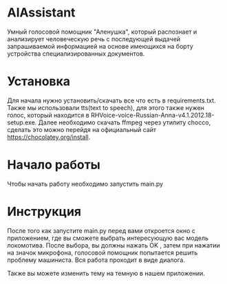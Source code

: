 # AIAssistant

Умный голосовой помощник "Аленушка", который распознает и анализирует человеческую речь с последующей выдачей запрашиваемой информацией на основе имеющихся на борту устройства специализированных документов. 

# Установка

Для начала нужно установить/скачать все что есть в requirements.txt. Также мы использовали tts(text to speech), для этого также нужен голос, который находится в RHVoice-voice-Russian-Anna-v4.1.2012.18-setup.exe. Далее необходимо скачать ffmpeg через утилиту chocco, сделать это можно перейдя на официальный сайт https://chocolatey.org/install. 

# Начало работы

Чтобы начать работу необходимо запустить main.py


# Инструкция

После того как запустите main.py перед вами откроется окно с приложением, где вы сможете выбрать интересующую вас модель локомотива. После выбора, вы должны нажать OK , затем при нажатии на значок микрофона, голосовой помощник попытается решить проблему машиниста. Вся работа проходит в виде диалога.

Также вы можете изменить тему на темную в нашем приложении.
 


